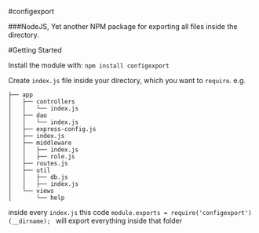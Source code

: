 #configexport

###NodeJS, Yet another NPM package for exporting all files inside the directory.

#Getting Started

Install the module with: `npm install configexport`

Create `index.js` file inside your directory, which you want to `require`. e.g.

```
├── app
│   ├── controllers
│   │   └── index.js
│   ├── dao
│   │   └── index.js
│   ├── express-config.js
│   ├── index.js
│   ├── middleware
│   │   ├── index.js
│   │   ├── role.js
│   ├── routes.js
│   ├── util
│   │   ├── db.js
│   │   ├── index.js
│   └── views
│       └── help
```

inside every `index.js` this code `module.exports = require('configexport')(__dirname);
` will export everything inside that folder
